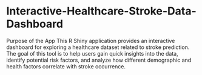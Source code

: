 # Interactive-Healthcare-Stroke-Data-Dashboard
Purpose of the App This R Shiny application provides an interactive dashboard for exploring a healthcare dataset related to stroke prediction. The goal of this tool is to help users gain quick insights into the data, identify potential risk factors, and analyze how different demographic and health factors correlate with stroke occurrence.
